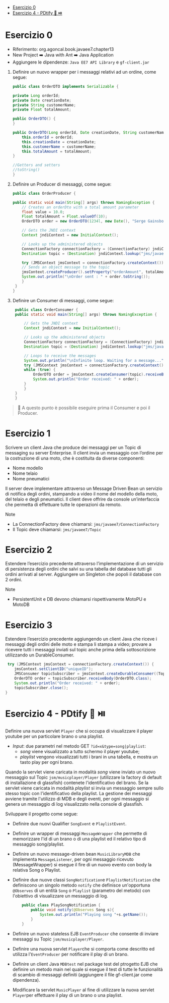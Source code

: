 - [Esercizio 0](#esercizio-0)
- [Esercizio 4 - PDtify 🎵 ⏯️](#esercizio-4---pdtify--️)
# Esercizio 0

- Riferimento: org.agoncal.book.javaee7.chapter13
- New Project ➡️ Java with Ant ➡️ Java Application
- Aggiungere le dipendenze: `Java EE7 API Library` e `gf-client.jar`
  
1. Definire un nuovo wrapper per i messaggi relativi ad un ordine, come segue:
   
    ```java
    public class OrderDTO implements Serializable {

    private Long orderId;
    private Date creationDate;
    private String customerName;
    private Float totalAmount;

    public OrderDTO() {
    }

    public OrderDTO(Long orderId, Date creationDate, String customerName, Float totalAmount) {
        this.orderId = orderId;
        this.creationDate = creationDate;
        this.customerName = customerName;
        this.totalAmount = totalAmount;
    }

    //Getters and setters
    //toString()
    }
    ```

2. Definire un Producer di messaggi, come segue:

    ```java
    public class OrderProducer {

    public static void main(String[] args) throws NamingException {
        // Creates an orderDto with a total amount parameter
        float value = 10.0;
        Float totalAmount = Float.valueOf(10);
        OrderDTO order = new OrderDTO(1234l, new Date(), "Serge Gainsbourg", totalAmount);

        // Gets the JNDI context
        Context jndiContext = new InitialContext();

        // Looks up the administered objects
        ConnectionFactory connectionFactory = (ConnectionFactory) jndiContext.lookup("jms/javaee7/ConnectionFactory");
        Destination topic = (Destination) jndiContext.lookup("jms/javaee7/Topic");

        try (JMSContext jmsContext = connectionFactory.createContext()) {
        // Sends an object message to the topic
        jmsContext.createProducer().setProperty("orderAmount", totalAmount).send(topic, order);
        System.out.println("\nOrder sent : " + order.toString());
        }
     }
    }
    ```

3. Definire un Consumer di messaggi, come segue:
   
   ```java
    public class OrderConsumer {
    public static void main(String[] args) throws NamingException {

        // Gets the JNDI context
        Context jndiContext = new InitialContext();

        // Looks up the administered objects
        ConnectionFactory connectionFactory = (ConnectionFactory) jndiContext.lookup("jms/javaee7/ConnectionFactory");
        Destination topic = (Destination) jndiContext.lookup("jms/javaee7/Topic");

        // Loops to receive the messages
        System.out.println("\nInfinite loop. Waiting for a message...");
        try (JMSContext jmsContext = connectionFactory.createContext()) {
        while (true) {
            OrderDTO order = jmsContext.createConsumer(topic).receiveBody(OrderDTO.class);
            System.out.println("Order received: " + order);
        }
        }
    }
    }
    ```

> 🚀 A questo punto è possibile eseguire prima il Consumer e poi il Producer.

# Esercizio 1

Scrivere un client Java che produce dei messaggi per un Topic di messaging su server Enterprise. Il client invia un messaggio con l’ordine per la costruzione di una moto, che è costituita da diverse componenti:
- Nome modello
- Nome telaio
- Nome pneumatici
  
Il server deve implementare attraverso un Message Driven Bean un servizio di notifica degli ordini, stampando a video il nome del modello della moto, del telaio e degli pneumatici. Il client deve offrire da console un’interfaccia che permetta di effettuare tutte le operazioni da remoto.

Note
- La ConnectionFactory deve chiamarsi: `jms/javaee7/ConnectionFactory`
- Il Topic deve chiamarsi: `jms/javaee7/Topic`

# Esercizio 2

Estendere l’esercizio precedente attraverso l’implementazione di un servizio di persistenza degli ordini che salvi su una tabella del database tutti gli ordini arrivati al server. Aggiungere un Singleton che popoli il database con 2 ordini.

Note
- PersistentUnit e DB devono chiamarsi rispettivamente MotoPU e MotoDB

# Esercizio 3

Estendere l’esercizio precedente aggiungendo un client Java che riceve i messaggi degli ordini delle moto e stampa li stampa a video; provare a ricevere tutti i messaggi inviati sul topic anche prima della sottoscrizione utilizzando un DurableConsumer. 

```java
 try (JMSContext jmsContext = connectionFactory.createContext()) {
    jmsContext.setClientID("uniqueID");
    JMSConsumer topicSubscriber = jmsContext.createDurableConsumer((Topic) topic, "uniqueID");
    OrderDTO order = topicSubscriber.receiveBody(OrderDTO.class);
    System.out.println("Order received: " + order);
    topicSubscriber.close();
}
```


# Esercizio 4 - PDtify 🎵 ⏯️

Definire una nuova servlet `Player` che si occupa di visualizzare il player youtube per un particolare brano o una playlist.

- *Input*: due parametri nel metodo GET `?id=x&type=song|playlist`:
  - _song_  viene visualizzato a tutto schermo il player youtube;
  - _playlist_ vengono visualizzati tutti i brani in una tabella, e mostra un tasto play per ogni brano.

Quando la servlet viene caricata in modalità _song_ viene inviato un nuovo messaggio sul Topic `jsm/musicplayer/Player` (utilizzare la factory di default di installazione di glassfish) contenete l'identificativo del brano. Se la servlet viene caricata in modalità _playlist_  si invia un messaggio sempre sullo stesso topic con l'identificativo della playlist.
La gestione dei messaggi avviene tramite l'utilizzo di MDB e degli eventi, per ogni messaggio si genera un messaggio di log visualizzato nella console di glassfish.

Sviluppare il progetto come segue:


- Definire due nuovi Qualifier `SongEvent` e `PlaylistEvent`. 
- Definire un wrapper di messaggi `MessageWrapper` che permette di memorizzare l'id di un brano o di una playlist ed il relativo tipo di messaggio song/playlist.
- Definire un nuovo message-driven bean `MusicLibraryMDB` che implementa `MessageListener`, per ogni messaggio ricevuto (MessageWrapper) si esegue il fire di un nuovo evento con body la relativa Song o Playlist.
- Definire due nuove classi `SongNotification`e `PlaylistNotification` che definiscono un singolo metodo `notify` che definisce un'opportuna `@Observes` di un entità `Song` o `Playlist` (parametro del metodo) con l'obiettivo di visualizzare un messaggio di log.

    ```java
        public class PlaySongNotification {
            public void notify(@Observes Song s){
                System.out.println("Playing song "+s.getName());
            }
        }
    ```
- Definire un nuovo stateless EJB `EventProducer` che consente di inviare messaggi su Topic `jsm/musicplayer/Player`.
- Definire una nuova servlet `Player`che si comporta come descritto ed utilizza l'`EventProducer` per notificare il play di un brano. 
- Definire un client Java `MDBtest` nel package test del ptrogetto EJB che definire un metodo main nel quale si esegue il test di tutte le funzionalità di scambio di messaggi definiti (aggiungere il file gf-client.jar come dipendenza).
- Modificare la servlet `MusicPlayer` al fine di utilizzare la nuova servlet `Player`per effettuare il play di un brano o una playlist.

